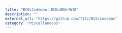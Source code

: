 ```yaml
---
title: "BCELCodeman：BCEL编码/解码"
description: ""
external_url: "https://github.com/f1tz/BCELCodeman"
category: "Miscellaneous"
---
```

